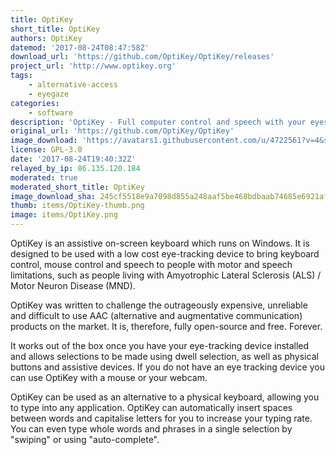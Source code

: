 ```yaml
---
title: OptiKey
short_title: OptiKey
authors: OptiKey
datemod: '2017-08-24T08:47:58Z'
download_url: 'https://github.com/OptiKey/OptiKey/releases'
project_url: 'http://www.optikey.org'
tags:
    - alternative-access
    - eyegaze
categories:
    - software
description: 'OptiKey - Full computer control and speech with your eyes'
original_url: 'https://github.com/OptiKey/OptiKey'
image_download: 'https://avatars1.githubusercontent.com/u/4722561?v=4&s=40'
license: GPL-3.0
date: '2017-08-24T19:40:32Z'
relayed_by_ip: 86.135.120.184
moderated: true
moderated_short_title: OptiKey
image_download_sha: 245cf5518e9a7098d855a248aaf5be468bdbaab74685e6921af5145fcdb17477
thumb: items/OptiKey-thumb.png
image: items/OptiKey.png
---
```

OptiKey is an assistive on-screen keyboard which runs on Windows. It is designed to be used with a low cost eye-tracking device to bring keyboard control, mouse control and speech to people with motor and speech limitations, such as people living with Amyotrophic Lateral Sclerosis (ALS) / Motor Neuron Disease (MND).

OptiKey was written to challenge the outrageously expensive, unreliable and difficult to use AAC (alternative and augmentative communication) products on the market. It is, therefore, fully open-source and free. Forever.

It works out of the box once you have your eye-tracking device installed and allows selections to be made using dwell selection, as well as physical buttons and assistive devices. If you do not have an eye tracking device you can use OptiKey with a mouse or your webcam.

OptiKey can be used as an alternative to a physical keyboard, allowing you to type into any application. OptiKey can automatically insert spaces between words and capitalise letters for you to increase your typing rate. You can even type whole words and phrases in a single selection by "swiping" or using "auto-complete".
